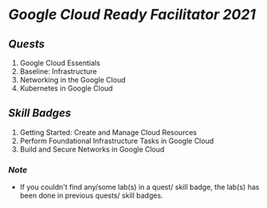 # ***Google Cloud Ready Facilitator 2021***

## *Quests*
 1. Google Cloud Essentials
 2. Baseline: Infrastructure
 3. Networking in the Google Cloud
 4. Kubernetes in Google Cloud

## *Skill Badges*
 1. Getting Started: Create and Manage Cloud Resources
 2. Perform Foundational Infrastructure Tasks in Google Cloud
 3. Build and Secure Networks in Google Cloud

### *Note*
 - If you couldn't find any/some lab(s) in a quest/ skill badge, the lab(s) has been done in previous quests/ skill badges.
